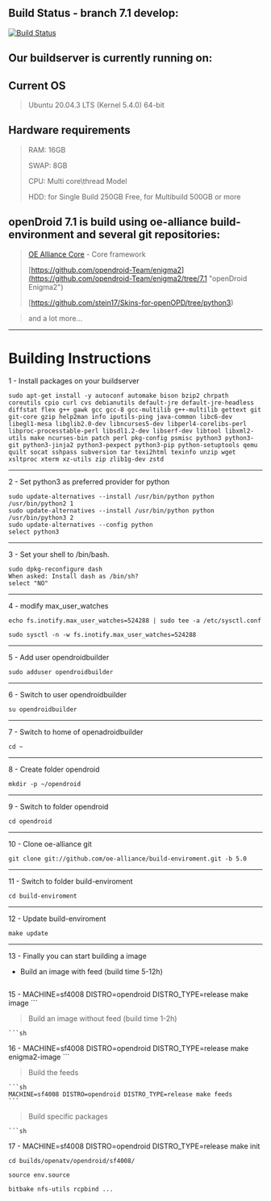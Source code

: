 ## Build Status - branch 7.1  develop: ##
[![Build Status](https://travis-ci.org/opendroid-Team/enigma2.svg?branch=7.1)](https://travis-ci.org/opendroid-Team/enigma2)

## Our buildserver is currently running on: ##

## Current OS

> Ubuntu 20.04.3 LTS (Kernel 5.4.0) 64-bit

## Hardware requirements

> RAM:  16GB
>
> SWAP: 8GB
>
> CPU:  Multi core\thread Model
>
> HDD:  for Single Build 250GB Free, for Multibuild 500GB or more

## openDroid 7.1 is build using oe-alliance build-environment and several git repositories: ##

> [OE Alliance Core](https://github.com/oe-alliance/oe-alliance-core/tree/5.0 "OE Alliance Core") - Core framework
> 
> [https://github.com/opendroid-Team/enigma2](https://github.com/opendroid-Team/enigma2/tree/7.1 "openDroid Enigma2")
> 
> [https://github.com/stein17/Skins-for-openOPD/tree/python3)

> and a lot more...


----------

# Building Instructions #

1 - Install packages on your buildserver

    sudo apt-get install -y autoconf automake bison bzip2 chrpath coreutils cpio curl cvs debianutils default-jre default-jre-headless diffstat flex g++ gawk gcc gcc-8 gcc-multilib g++-multilib gettext git git-core gzip help2man info iputils-ping java-common libc6-dev libegl1-mesa libglib2.0-dev libncurses5-dev libperl4-corelibs-perl libproc-processtable-perl libsdl1.2-dev libserf-dev libtool libxml2-utils make ncurses-bin patch perl pkg-config psmisc python3 python3-git python3-jinja2 python3-pexpect python3-pip python-setuptools qemu quilt socat sshpass subversion tar texi2html texinfo unzip wget xsltproc xterm xz-utils zip zlib1g-dev zstd

----------
2 - Set python3 as preferred provider for python

    sudo update-alternatives --install /usr/bin/python python /usr/bin/python2 1
    sudo update-alternatives --install /usr/bin/python python /usr/bin/python3 2
    sudo update-alternatives --config python
    select python3
    
----------    
3 - Set your shell to /bin/bash.

    sudo dpkg-reconfigure dash
    When asked: Install dash as /bin/sh?
    select "NO"

----------
4 - modify max_user_watches

    echo fs.inotify.max_user_watches=524288 | sudo tee -a /etc/sysctl.conf

    sudo sysctl -n -w fs.inotify.max_user_watches=524288

----------

5 - Add user opendroidbuilder

    sudo adduser opendroidbuilder

----------
6 - Switch to user opendroidbuilder

    su opendroidbuilder

----------
7 - Switch to home of openadroidbuilder

    cd ~

----------
8 - Create folder opendroid

    mkdir -p ~/opendroid

----------
9 - Switch to folder opendroid

    cd opendroid

----------
10 - Clone oe-alliance git

    git clone git://github.com/oe-alliance/build-enviroment.git -b 5.0

----------
11 - Switch to folder build-enviroment

    cd build-enviroment

----------
12 - Update build-enviroment

    make update

----------
13 - Finally you can start building a image

* Build an image with feed (build time 5-12h)

    ```sh
 15 -    MACHINE=sf4008 DISTRO=opendroid DISTRO_TYPE=release make image
    ```

> Build an image without feed (build time 1-2h)

    ```sh
 16 -    MACHINE=sf4008 DISTRO=opendroid DISTRO_TYPE=release make enigma2-image
    ```

> Build the feeds

    ```sh
    MACHINE=sf4008 DISTRO=opendroid DISTRO_TYPE=release make feeds
    ```

> Build specific packages

    ```sh
 17 -    MACHINE=sf4008 DISTRO=opendroid DISTRO_TYPE=release make init

    cd builds/openatv/opendroid/sf4008/

    source env.source

    bitbake nfs-utils rcpbind ...

